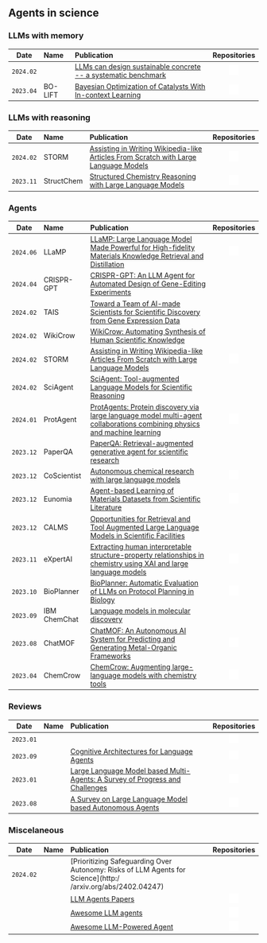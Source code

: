 ## Agents in science

### LLMs with memory

|   Date    |     Name     | Publication | Repositories |
| :-------: | :---------- | :--------- | :---------: |
| `2024.02` |  | [LLMs can design sustainable concrete -- a systematic benchmark](https://www.researchsquare.com/article/rs-3913272/v1) | [<img src="../assets/github-mark-white.svg" width="20" />](https://github.com/BAMcvoelker/LLM-s-can-Design-Sustainable-Concrete-a-Systematic-Benchmark-Code-) |
| `2023.04` | BO-LIFT | [Bayesian Optimization of Catalysts With In-context Learning](http://arxiv.org/abs/2304.05341) | [<img src="../assets/github-mark-white.svg" width="20" />](https://github.com/ur-whitelab/BO-LIFT) |

### LLMs with reasoning

|   Date    |     Name      | Publication | Repositories |
| :-------: | :----------   | :--------- | :---------: |
| `2024.02` | STORM         | [Assisting in Writing Wikipedia-like Articles From Scratch with Large Language Models](https://arxiv.org/abs/2402.14207) | [<img src="../assets/github-mark-white.svg" width="20" />](https://github.com/stanford-oval/storm) |
| `2023.11` | StructChem    | [Structured Chemistry Reasoning with Large Language Models](http://arxiv.org/abs/2311.09656) | [<img src="../assets/github-mark-white.svg" width="20" />](https://github.com/ozyyshr/StructChem) |

### Agents

|   Date    |     Name      | Publication | Repositories |
| :-------: | :----------   | :--------- | :---------: |
| `2024.06` | LLaMP         | [LLaMP: Large Language Model Made Powerful for High-fidelity Materials Knowledge Retrieval and Distillation](https://arxiv.org/abs/2401.17244) | [<img src="../assets/github-mark-white.svg" width="20" />](https://github.com/chiang-yuan/llamp) |
| `2024.04` | CRISPR-GPT    | [CRISPR-GPT: An LLM Agent for Automated Design of Gene-Editing Experiments](https://arxiv.org/abs/2404.18021) |  |
| `2024.02` | TAIS          | [Toward a Team of AI-made Scientists for Scientific Discovery from Gene Expression Data](https://arxiv.org/abs/2402.12391) |  |
| `2024.02` | WikiCrow      | [WikiCrow: Automating Synthesis of Human Scientific Knowledge](https://www.futurehouse.org/wikicrow) |  |
| `2024.02` | STORM         | [Assisting in Writing Wikipedia-like Articles From Scratch with Large Language Models](http://arxiv.org/abs/2402.14207) | [<img src="../assets/github-mark-white.svg" width="20" />](https://github.com/stanford-oval/storm) |
| `2024.02` | SciAgent      | [SciAgent: Tool-augmented Language Models for Scientific Reasoning](http://arxiv.org/abs/2402.11451) |  |
| `2024.01` | ProtAgent     | [ProtAgents: Protein discovery via large language model multi-agent collaborations combining physics and machine learning](https://arxiv.org/abs/2402.04268) | [<img src="../assets/github-mark-white.svg" width="20" />](https://github.com/lamm-mit/ProtAgents) |
| `2023.12` | PaperQA       | [PaperQA: Retrieval-augmented generative agent for scientific research](http://arxiv.org/abs/2312.07559) |  |
| `2023.12` | CoScientist   | [Autonomous chemical research with large language models](https://www.nature.com/articles/s41586-023-06792-0) | [<img src="../assets/github-mark-white.svg" width="20" />](https://github.com/gomesgroup/coscientist) |
| `2023.12` | Eunomia       | [Agent-based Learning of Materials Datasets from Scientific Literature](http://arxiv.org/abs/2312.11690) | [<img src="../assets/github-mark-white.svg" width="20" />](https://github.com/AI4ChemS/Eunomia) |
| `2023.12` | CALMS         | [Opportunities for Retrieval and Tool Augmented Large Language Models in Scientific Facilities](http://arxiv.org/abs/2312.01291) |  |
| `2023.11` | eXpertAI      | [Extracting human interpretable structure-property relationships in chemistry using XAI and large language models](http://arxiv.org/abs/2311.04047) | [<img src="../assets/github-mark-white.svg" width="20" />](https://github.com/geemi725/XpertAI) |
| `2023.10` | BioPlanner    | [BioPlanner: Automatic Evaluation of LLMs on Protocol Planning in Biology](http://arxiv.org/abs/2310.10632) | [<img src="../assets/github-mark-white.svg" width="20" />](https://github.com/bioplanner/bioplanner) |
| `2023.09` | IBM ChemChat  | [Language models in molecular discovery](http://arxiv.org/abs/2309.16235) |  |
| `2023.08` | ChatMOF       | [ChatMOF: An Autonomous AI System for Predicting and Generating Metal-Organic Frameworks](http://arxiv.org/abs/2308.01423) | [<img src="../assets/github-mark-white.svg" width="20" />](https://github.com/Yeonghun1675/ChatMOF) |
| `2023.04` | ChemCrow      | [ChemCrow: Augmenting large-language models with chemistry tools](http://arxiv.org/abs/2304.05376) | [<img src="../assets/github-mark-white.svg" width="20" />](https://github.com/ur-whitelab/chemcrow-public) |

### Reviews 

|   Date    |     Name      | Publication | Repositories |
| :-------: | :----------   | :--------- | :---------: |
| `2023.01` |  | []() | [<img src="../assets/github-mark-white.svg" width="20" />]() |
| `2023.09` |  | [Cognitive Architectures for Language Agents](https://arxiv.org/abs/2309.02427) | [<img src="../assets/github-mark-white.svg" width="20" />](https://github.com/ysymyth/awesome-language-agents) |
| `2023.01` |  | [Large Language Model based Multi-Agents: A Survey of Progress and Challenges](https://arxiv.org/abs/2402.01680) | [<img src="../assets/github-mark-white.svg" width="20" />](https://github.com/taichengguo/LLM_MultiAgents_Survey_Papers) |
| `2023.08` |  | [A Survey on Large Language Model based Autonomous Agents](https://arxiv.org/abs/2308.11432) | [<img src="../assets/github-mark-white.svg" width="20" />](https://github.com/Paitesanshi/LLM-Agent-Survey) |

### Miscelaneous

|   Date    |     Name      | Publication | Repositories |
| :-------: | :----------   | :--------- | :---------: |
| `2024.02` |               | [Prioritizing Safeguarding Over Autonomy: Risks of LLM Agents for Science](http:/ /arxiv.org/abs/2402.04247) | |
|  |  | [LLM Agents Papers]() | [<img src="../assets/github-mark-white.svg" width="20" />](https://github.com/zjunlp/LLMAgentPapers) |
|  |  | [Awesome LLM agents]() | [<img src="../assets/github-mark-white.svg" width="20" />](https://github.com/kaushikb11/awesome-llm-agents) |
|  |  | [Awesome LLM-Powered Agent]() | [<img src="../assets/github-mark-white.svg" width="20" />](https://github.com/hyp1231/awesome-llm-powered-agent) |